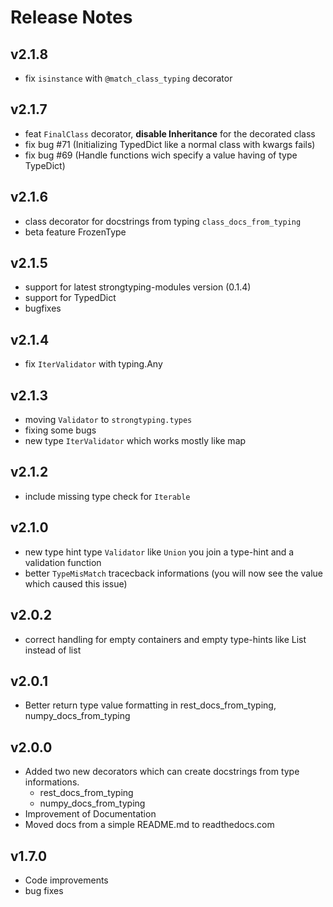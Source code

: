 # Release Notes

## v2.1.8
- fix `isinstance` with `@match_class_typing` decorator

## v2.1.7
- feat `FinalClass` decorator, __disable Inheritance__ for the decorated class
- fix bug #71 (Initializing TypedDict like a normal class with kwargs fails)
- fix bug #69 (Handle functions wich specify a value having of type TypeDict)

## v2.1.6
- class decorator for docstrings from typing `class_docs_from_typing`
- beta feature FrozenType

## v2.1.5
- support for latest strongtyping-modules version (0.1.4)
- support for TypedDict
- bugfixes

## v2.1.4
- fix `IterValidator` with typing.Any

## v2.1.3
- moving `Validator` to `strongtyping.types`
- fixing some bugs
- new type `IterValidator` which works mostly like map

## v2.1.2
- include missing type check for `Iterable`

## v2.1.0
- new type hint type `Validator` like `Union` you join a type-hint and a validation function
- better `TypeMisMatch` tracecback informations (you will now see the value which caused this issue)

## v2.0.2
- correct handling for empty containers and empty type-hints like List instead of list

## v2.0.1
- Better return type value formatting in rest_docs_from_typing, numpy_docs_from_typing

## v2.0.0
- Added two new decorators which can create docstrings from type informations.
    - rest_docs_from_typing
    - numpy_docs_from_typing
- Improvement of Documentation
- Moved docs from a simple README.md to readthedocs.com

## v1.7.0
- Code improvements
- bug fixes